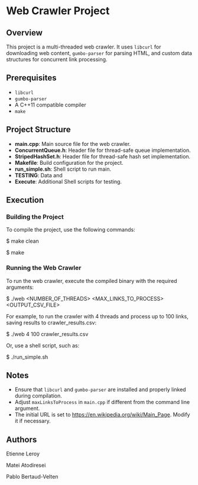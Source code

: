 # Web Crawler Project

## Overview

This project is a multi-threaded web crawler. It uses `libcurl` for downloading web content, `gumbo-parser` for parsing HTML, and custom data structures for concurrent link processing.

## Prerequisites

- `libcurl`
- `gumbo-parser`
- A C++11 compatible compiler
- `make`

## Project Structure

- **main.cpp**: Main source file for the web crawler.
- **ConcurrentQueue.h**: Header file for thread-safe queue implementation.
- **StripedHashSet.h**: Header file for thread-safe hash set implementation.
- **Makefile**: Build configuration for the project.
- **run_simple.sh**: Shell script to run main.
- **TESTING**: Data and 
- **Execute**: Additional Shell scripts for testing. 

## Execution

### Building the Project

To compile the project, use the following commands:

$ make clean

$ make

### Running the Web Crawler

To run the web crawler, execute the compiled binary with the required arguments:

$ ./web <NUMBER_OF_THREADS> <MAX_LINKS_TO_PROCESS> <OUTPUT_CSV_FILE>

For example, to run the crawler with 4 threads and process up to 100 links, saving results to crawler_results.csv:

$ ./web 4 100 crawler_results.csv

Or, use a shell script, such as:

$ ./run_simple.sh 

## Notes

- Ensure that `libcurl` and `gumbo-parser` are installed and properly linked during compilation.
- Adjust `maxLinksToProcess` in `main.cpp` if different from the command line argument.
- The initial URL is set to https://en.wikipedia.org/wiki/Main_Page. Modify it if necessary.

## Authors

Etienne Leroy 

Matei Atodiresei

Pablo Bertaud-Velten


